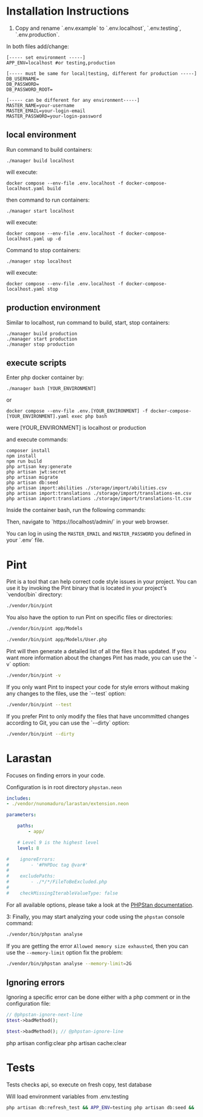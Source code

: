 # Installation Instructions

1. Copy and rename \`.env.example\` to \`.env.localhost\`, \`.env.testing\`, \`.env.production\`.

In both files add/change:

```
[----- set environment -----]
APP_ENV=localhost #or testing,production

[----- must be same for local|testing, different for production -----]
DB_USERNAME=
DB_PASSWORD=
DB_PASSWORD_ROOT=

[----- can be different for any environment-----]
MASTER_NAME=your-username
MASTER_EMAIL=your-login-email
MASTER_PASSWORD=your-login-password
```

## local environment
Run command to build containers:
```
./manager build localhost
```
will execute:
```
docker compose --env-file .env.localhost -f docker-compose-localhost.yaml build
```
then command to run containers:
```
./manager start localhost
```
will execute:
```
docker compose --env-file .env.localhost -f docker-compose-localhost.yaml up -d
```
Command to stop containers:
```
./manager stop localhost
```
will execute:
```
docker compose --env-file .env.localhost -f docker-compose-localhost.yaml stop
```
## production environment

Similar to localhost, run command to build, start, stop containers:
```
./manager build production
./manager start production
./manager stop production
```

## execute scripts
Enter php docker container by:
```
./manager bash [YOUR_ENVIRONMENT]
```
or
```
docker compose --env-file .env.[YOUR_ENVIRONMENT] -f docker-compose-[YOUR_ENVIRONMENT].yaml exec php bash
```
were [YOUR_ENVIRONMENT] is localhost or production

and execute commands:
```
composer install
npm install
npm run build
php artisan key:generate
php artisan jwt:secret
php artisan migrate
php artisan db:seed
php artisan import:abilities ./storage/import/abilities.csv
php artisan import:translations ./storage/import/translations-en.csv
php artisan import:translations ./storage/import/translations-lt.csv
```

Inside the container bash, run the following commands:

Then, navigate to \`https://localhost/admin/` in your web browser.

You can log in using the `MASTER_EMAIL` and `MASTER_PASSWORD` you defined in your \`.env\` file.

# Pint

Pint is a tool that can help correct code style issues in your project. You can use it by invoking the Pint binary that is located in your project's \`vendor/bin\` directory:

```bash
./vendor/bin/pint
```

You also have the option to run Pint on specific files or directories:

```bash
./vendor/bin/pint app/Models
```

```bash
./vendor/bin/pint app/Models/User.php
```

Pint will then generate a detailed list of all the files it has updated. If you want more information about the changes Pint has made, you can use the \`-v\` option:

```bash
./vendor/bin/pint -v
```

If you only want Pint to inspect your code for style errors without making any changes to the files, use the \`--test\` option:

```bash
./vendor/bin/pint --test
```

If you prefer Pint to only modify the files that have uncommitted changes according to Git, you can use the \`--dirty\` option:

```bash
./vendor/bin/pint --dirty
```

# Larastan

Focuses on finding errors in your code.

Configuration is in root directory `phpstan.neon`

```yaml
includes:
- ./vendor/nunomaduro/larastan/extension.neon

parameters:

    paths:
        - app/

    # Level 9 is the highest level
    level: 8

#    ignoreErrors:
#        - '#PHPDoc tag @var#'
#
#    excludePaths:
#        - ./*/*/FileToBeExcluded.php
#
#    checkMissingIterableValueType: false
```

For all available options, please take a look at the [PHPStan documentation](https://phpstan.org/config-reference).

3: Finally, you may start analyzing your code using the `phpstan` console command:

```bash
./vendor/bin/phpstan analyse
```

If you are getting the error `Allowed memory size exhausted`, then you can use the `--memory-limit` option fix the problem:

```bash
./vendor/bin/phpstan analyse --memory-limit=2G
```

## Ignoring errors

Ignoring a specific error can be done either with a php comment or in the configuration file:

```php
// @phpstan-ignore-next-line
$test->badMethod();

$test->badMethod(); // @phpstan-ignore-line
```


php artisan config:clear
php artisan cache:clear


# Tests

Tests checks api, so execute on fresh copy, test database

Will load environment variables from .env.testing
```bash
php artisan db:refresh_test && APP_ENV=testing php artisan db:seed && ./vendor/bin/pest --coverage
```
#
